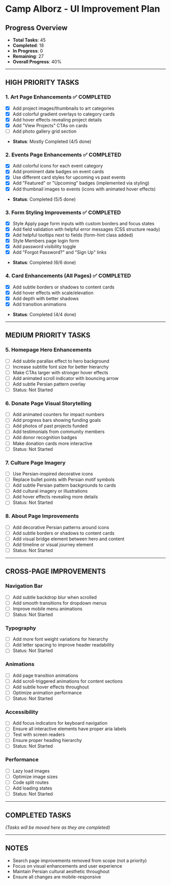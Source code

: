 # Camp Alborz - UI Improvement Plan

## Progress Overview
- **Total Tasks**: 45
- **Completed**: 18
- **In Progress**: 0
- **Remaining**: 27
- **Overall Progress**: 40%

---

## HIGH PRIORITY TASKS

### 1. Art Page Enhancements ✅ COMPLETED
- [x] Add project images/thumbnails to art categories
- [x] Add colorful gradient overlays to category cards
- [x] Add hover effects revealing project details
- [x] Add "View Projects" CTAs on cards
- [ ] Add photo gallery grid section
- **Status**: Mostly Completed (4/5 done)

### 2. Events Page Enhancements ✅ COMPLETED
- [x] Add colorful icons for each event category
- [x] Add prominent date badges on event cards
- [x] Use different card styles for upcoming vs past events
- [x] Add "Featured" or "Upcoming" badges (implemented via styling)
- [x] Add thumbnail images to events (icons with animated hover effects)
- **Status**: Completed (5/5 done)

### 3. Form Styling Improvements ✅ COMPLETED
- [x] Style Apply page form inputs with custom borders and focus states
- [x] Add field validation with helpful error messages (CSS structure ready)
- [x] Add helpful tooltips next to fields (form-hint class added)
- [x] Style Members page login form
- [x] Add password visibility toggle
- [x] Add "Forgot Password?" and "Sign Up" links
- **Status**: Completed (6/6 done)

### 4. Card Enhancements (All Pages) ✅ COMPLETED
- [x] Add subtle borders or shadows to content cards
- [x] Add hover effects with scale/elevation
- [x] Add depth with better shadows
- [x] Add transition animations
- **Status**: Completed (4/4 done)

---

## MEDIUM PRIORITY TASKS

### 5. Homepage Hero Enhancements
- [ ] Add subtle parallax effect to hero background
- [ ] Increase subtitle font size for better hierarchy
- [ ] Make CTAs larger with stronger hover effects
- [ ] Add animated scroll indicator with bouncing arrow
- [ ] Add subtle Persian pattern overlay
- [ ] Status: Not Started

### 6. Donate Page Visual Storytelling
- [ ] Add animated counters for impact numbers
- [ ] Add progress bars showing funding goals
- [ ] Add photos of past projects funded
- [ ] Add testimonials from community members
- [ ] Add donor recognition badges
- [ ] Make donation cards more interactive
- [ ] Status: Not Started

### 7. Culture Page Imagery
- [ ] Use Persian-inspired decorative icons
- [ ] Replace bullet points with Persian motif symbols
- [ ] Add subtle Persian pattern backgrounds to cards
- [ ] Add cultural imagery or illustrations
- [ ] Add hover effects revealing more details
- [ ] Status: Not Started

### 8. About Page Improvements
- [ ] Add decorative Persian patterns around icons
- [ ] Add subtle borders or shadows to content cards
- [ ] Add visual bridge element between hero and content
- [ ] Add timeline or visual journey element
- [ ] Status: Not Started

---

## CROSS-PAGE IMPROVEMENTS

### Navigation Bar
- [ ] Add subtle backdrop blur when scrolled
- [ ] Add smooth transitions for dropdown menus
- [ ] Improve mobile menu animations
- [ ] Status: Not Started

### Typography
- [ ] Add more font weight variations for hierarchy
- [ ] Add letter spacing to improve header readability
- [ ] Status: Not Started

### Animations
- [ ] Add page transition animations
- [ ] Add scroll-triggered animations for content sections
- [ ] Add subtle hover effects throughout
- [ ] Optimize animation performance
- [ ] Status: Not Started

### Accessibility
- [ ] Add focus indicators for keyboard navigation
- [ ] Ensure all interactive elements have proper aria labels
- [ ] Test with screen readers
- [ ] Ensure proper heading hierarchy
- [ ] Status: Not Started

### Performance
- [ ] Lazy load images
- [ ] Optimize image sizes
- [ ] Code split routes
- [ ] Add loading states
- [ ] Status: Not Started

---

## COMPLETED TASKS
_(Tasks will be moved here as they are completed)_

---

## NOTES
- Search page improvements removed from scope (not a priority)
- Focus on visual enhancements and user experience
- Maintain Persian cultural aesthetic throughout
- Ensure all changes are mobile-responsive
